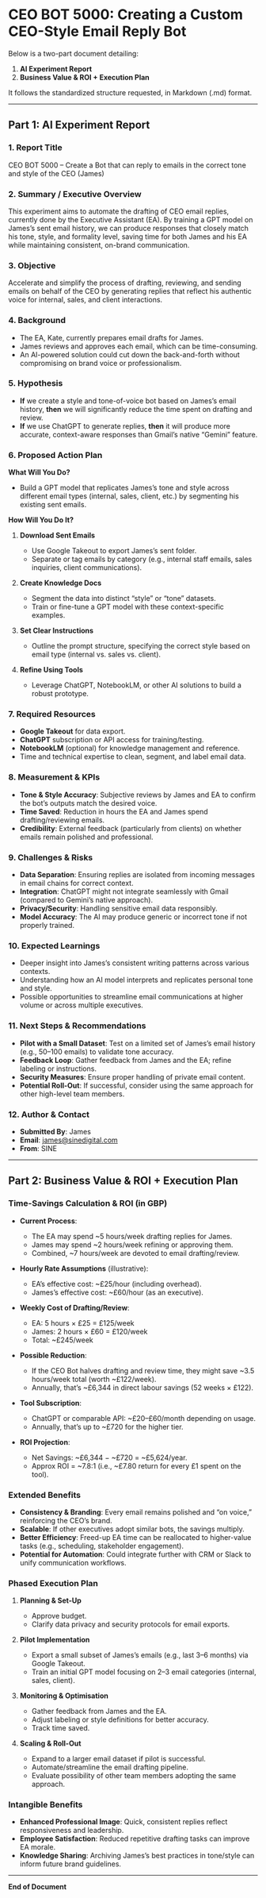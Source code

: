 # CEO BOT 5000: Creating a Custom CEO-Style Email Reply Bot

Below is a two-part document detailing:

1. **AI Experiment Report**
2. **Business Value & ROI + Execution Plan**

It follows the standardized structure requested, in Markdown (.md) format.

---

## Part 1: AI Experiment Report

### 1. Report Title

CEO BOT 5000 – Create a Bot that can reply to emails in the correct tone and style of the CEO (James)

### 2. Summary / Executive Overview

This experiment aims to automate the drafting of CEO email replies, currently done by the Executive Assistant (EA). By training a GPT model on James’s sent email history, we can produce responses that closely match his tone, style, and formality level, saving time for both James and his EA while maintaining consistent, on-brand communication.

### 3. Objective

Accelerate and simplify the process of drafting, reviewing, and sending emails on behalf of the CEO by generating replies that reflect his authentic voice for internal, sales, and client interactions.

### 4. Background

- The EA, Kate, currently prepares email drafts for James.
- James reviews and approves each email, which can be time-consuming.
- An AI-powered solution could cut down the back-and-forth without compromising on brand voice or professionalism.

### 5. Hypothesis

- **If** we create a style and tone-of-voice bot based on James’s email history, **then** we will significantly reduce the time spent on drafting and review.
- **If** we use ChatGPT to generate replies, **then** it will produce more accurate, context-aware responses than Gmail’s native “Gemini” feature.

### 6. Proposed Action Plan

**What Will You Do?**

- Build a GPT model that replicates James’s tone and style across different email types (internal, sales, client, etc.) by segmenting his existing sent emails.

**How Will You Do It?**

1. **Download Sent Emails**

   - Use Google Takeout to export James’s sent folder.
   - Separate or tag emails by category (e.g., internal staff emails, sales inquiries, client communications).

2. **Create Knowledge Docs**

   - Segment the data into distinct “style” or “tone” datasets.
   - Train or fine-tune a GPT model with these context-specific examples.

3. **Set Clear Instructions**

   - Outline the prompt structure, specifying the correct style based on email type (internal vs. sales vs. client).

4. **Refine Using Tools**
   - Leverage ChatGPT, NotebookLM, or other AI solutions to build a robust prototype.

### 7. Required Resources

- **Google Takeout** for data export.
- **ChatGPT** subscription or API access for training/testing.
- **NotebookLM** (optional) for knowledge management and reference.
- Time and technical expertise to clean, segment, and label email data.

### 8. Measurement & KPIs

- **Tone & Style Accuracy**: Subjective reviews by James and EA to confirm the bot’s outputs match the desired voice.
- **Time Saved**: Reduction in hours the EA and James spend drafting/reviewing emails.
- **Credibility**: External feedback (particularly from clients) on whether emails remain polished and professional.

### 9. Challenges & Risks

- **Data Separation**: Ensuring replies are isolated from incoming messages in email chains for correct context.
- **Integration**: ChatGPT might not integrate seamlessly with Gmail (compared to Gemini’s native approach).
- **Privacy/Security**: Handling sensitive email data responsibly.
- **Model Accuracy**: The AI may produce generic or incorrect tone if not properly trained.

### 10. Expected Learnings

- Deeper insight into James’s consistent writing patterns across various contexts.
- Understanding how an AI model interprets and replicates personal tone and style.
- Possible opportunities to streamline email communications at higher volume or across multiple executives.

### 11. Next Steps & Recommendations

- **Pilot with a Small Dataset**: Test on a limited set of James’s email history (e.g., 50–100 emails) to validate tone accuracy.
- **Feedback Loop**: Gather feedback from James and the EA; refine labeling or instructions.
- **Security Measures**: Ensure proper handling of private email content.
- **Potential Roll-Out**: If successful, consider using the same approach for other high-level team members.

### 12. Author & Contact

- **Submitted By**: James
- **Email**: james@sinedigital.com
- **From**: SINE

---

## Part 2: Business Value & ROI + Execution Plan

### Time-Savings Calculation & ROI (in GBP)

- **Current Process**:

  - The EA may spend ~5 hours/week drafting replies for James.
  - James may spend ~2 hours/week refining or approving them.
  - Combined, ~7 hours/week are devoted to email drafting/review.

- **Hourly Rate Assumptions** (illustrative):

  - EA’s effective cost: ~£25/hour (including overhead).
  - James’s effective cost: ~£60/hour (as an executive).

- **Weekly Cost of Drafting/Review**:

  - EA: 5 hours × £25 = £125/week
  - James: 2 hours × £60 = £120/week
  - Total: ~£245/week

- **Possible Reduction**:

  - If the CEO Bot halves drafting and review time, they might save ~3.5 hours/week total (worth ~£122/week).
  - Annually, that’s ~£6,344 in direct labour savings (52 weeks × £122).

- **Tool Subscription**:

  - ChatGPT or comparable API: ~£20–£60/month depending on usage.
  - Annually, that’s up to ~£720 for the higher tier.

- **ROI Projection**:
  - Net Savings: ~£6,344 − ~£720 = ~£5,624/year.
  - Approx ROI = ~7.8:1 (i.e., ~£7.80 return for every £1 spent on the tool).

### Extended Benefits

- **Consistency & Branding**: Every email remains polished and “on voice,” reinforcing the CEO’s brand.
- **Scalable**: If other executives adopt similar bots, the savings multiply.
- **Better Efficiency**: Freed-up EA time can be reallocated to higher-value tasks (e.g., scheduling, stakeholder engagement).
- **Potential for Automation**: Could integrate further with CRM or Slack to unify communication workflows.

### Phased Execution Plan

1. **Planning & Set-Up**

   - Approve budget.
   - Clarify data privacy and security protocols for email exports.

2. **Pilot Implementation**

   - Export a small subset of James’s emails (e.g., last 3–6 months) via Google Takeout.
   - Train an initial GPT model focusing on 2–3 email categories (internal, sales, client).

3. **Monitoring & Optimisation**

   - Gather feedback from James and the EA.
   - Adjust labeling or style definitions for better accuracy.
   - Track time saved.

4. **Scaling & Roll-Out**
   - Expand to a larger email dataset if pilot is successful.
   - Automate/streamline the email drafting pipeline.
   - Evaluate possibility of other team members adopting the same approach.

### Intangible Benefits

- **Enhanced Professional Image**: Quick, consistent replies reflect responsiveness and leadership.
- **Employee Satisfaction**: Reduced repetitive drafting tasks can improve EA morale.
- **Knowledge Sharing**: Archiving James’s best practices in tone/style can inform future brand guidelines.

---

**End of Document**
